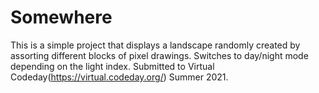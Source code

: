 # Somewhere

This is a simple project that displays a landscape randomly created by assorting different blocks of pixel drawings. Switches to day/night mode depending on the light index.
Submitted to Virtual Codeday(https://virtual.codeday.org/) Summer 2021.
